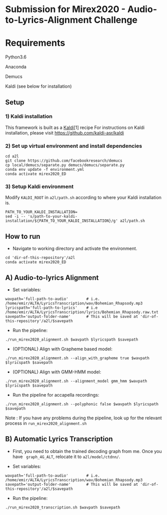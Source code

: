 # Submission for Mirex2020 - Audio-to-Lyrics-Alignment Challenge

# Requirements

Python3.6

Anaconda

Demucs

Kaldi (see below for installation)

## Setup

### 1) Kaldi  installation
This framework is built as a [Kaldi](http://kaldi-asr.org/)[1] recipe 
For instructions on Kaldi installation, please visit https://github.com/kaldi-asr/kaldi


### 2) Set up virtual environment and install dependencies

```
cd a2l
git clone https://github.com/facebookresearch/demucs
cp local/demucs/separate.py demucs/demucs/separate.py
conda env update -f environment.yml
conda activate mirex2020_ED
```

### 3) Setup Kaldi environment

Modify ```KALDI_ROOT``` in  ```a2l/path.sh``` according to where your Kaldi installation is.
```
PATH_TO_YOUR_KALDI_INSTALLATION=
sed -i -- 's/path-to-your-kaldi-installation/${PATH_TO_YOUR_KALDI_INSTALLATION}/g' a2l/path.sh
```

## How to run


* Navigate to working directory and activate the environment.
```
cd 'dir-of-this-repository'/a2l
conda activate mirex2020_ED
```
## A) Audio-to-lyrics Alignment

* Set variables:
```
wavpath='full-path-to-audio'        # i.e. /home/emir/ALTA/LyricsTranscription/wav/Bohemian_Rhapsody.mp3
lyricspath='full-path-to-lyrics'    # i.e /home/emir/ALTA/LyricsTranscription/lyrics/Bohemian_Rhapsody.raw.txt
savepath='output-folder-name'       # This will be saved at 'dir-of-this-repository'/a2l/$savepath
```
* Run the pipeline:
```
./run_mirex2020_alignment.sh $wavpath $lyricspath $savepath
```
* (OPTIONAL) Align with Grapheme based model:
```
./run_mirex2020_alignment.sh --align_with_grapheme true $wavpath $lyricspath $savepath
```
* (OPTIONAL) Align with GMM-HMM model:
```
./run_mirex2020_alignment.sh --alignment_model gmm_hmm $wavpath $lyricspath $savepath
```

* Run the pipeline for accapella recordings:
```
./run_mirex2020_alignment.sh --polyphonic false $wavpath $lyricspath $savepath
```

Note : If you have any problems during the pipeline, look up for the relevant process in ```run_mirex2020_alignment.sh```

## B) Automatic Lyrics Transcription

* First, you need to obtain the trained decoding graph from me. Once you have ``` graph_4G_ALT```, relocate it to ```a2l/model/ctdnn/```. 

* Set variables:
```
wavpath='full-path-to-audio'        # i.e. /home/emir/ALTA/LyricsTranscription/wav/Bohemian_Rhapsody.mp3
savepath='output-folder-name'       # This will be saved at 'dir-of-this-repository'/a2l/$savepath
```
* Run the pipeline:
```
./run_mirex2020_transcription.sh $wavpath $savepath
```
